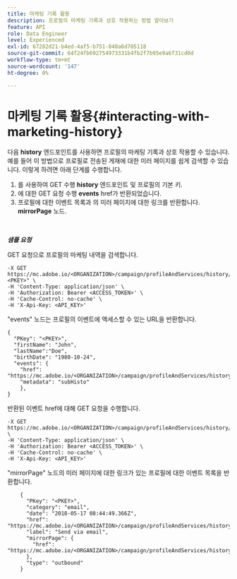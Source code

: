 ```yaml
---
title: 마케팅 기록 활용
description: 프로필의 마케팅 기록과 상호 작용하는 방법 알아보기
feature: API
role: Data Engineer
level: Experienced
exl-id: 67282d21-b4ed-4af5-b751-848a6d705118
source-git-commit: 64f24fb692754973331b4fb2f7b95e9a6f31cd0d
workflow-type: tm+mt
source-wordcount: '147'
ht-degree: 0%

---
```


# 마케팅 기록 활용{#interacting-with-marketing-history}

다음 **history** 엔드포인트를 사용하면 프로필의 마케팅 기록과 상호 작용할 수 있습니다.
예를 들어 이 방법으로 프로필로 전송된 게재에 대한 미러 페이지를 쉽게 검색할 수 있습니다. 이렇게 하려면 아래 단계를 수행합니다.

1. 를 사용하여 GET 수행 **history** 엔드포인트 및 프로필의 기본 키.
1. 에 대한 GET 요청 수행 **events** href가 반환되었습니다.
1. 프로필에 대한 이벤트 목록과 의 미러 페이지에 대한 링크를 반환합니다. **mirrorPage** 노드.

<br/>

***샘플 요청***

GET 요청으로 프로필의 마케팅 내역을 검색합니다.

```
-X GET https://mc.adobe.io/<ORGANIZATION>/campaign/profileAndServices/history/"<PKEY>" \
-H 'Content-Type: application/json' \
-H 'Authorization: Bearer <ACCESS_TOKEN>' \
-H 'Cache-Control: no-cache' \
-H 'X-Api-Key: <API_KEY>'
```

&quot;events&quot; 노드는 프로필의 이벤트에 액세스할 수 있는 URL을 반환합니다.

```
{
  "PKey": "<PKEY>",
  "firstName": "John",
  "lastName":"Doe",
  "birthDate": "1980-10-24",
  "events": {
    "href": "https://mc.adobe.io/<ORGANIZATION>/campaign/profileAndServices/history/<PKEY>/events/",
    "metadata": "subHisto"
    },
}
```

반환된 이벤트 href에 대해 GET 요청을 수행합니다.

```
-X GET https://mc.adobe.io/<ORGANIZATION>/campaign/profileAndServices/history/<PKEY>/events \
-H 'Content-Type: application/json' \
-H 'Authorization: Bearer <ACCESS_TOKEN>' \
-H 'Cache-Control: no-cache' \
-H 'X-Api-Key: <API_KEY>'
```

&quot;mirrorPage&quot; 노드의 미러 페이지에 대한 링크가 있는 프로필에 대한 이벤트 목록을 반환합니다.

```
    {
      "PKey": "<PKEY>",
      "category": "email",
      "date": "2018-05-17 08:44:49.366Z",
      "href": "https://mc.adobe.io/<ORGANIZATION>/campaign/profileAndServices/history/<PKEY>/events/<PKEY>",
      "label": "Send via email",
      "mirrorPage": {
        "href": "https://mc.adobe.io/<ORGANIZATION>/campaign/profileAndServices/history/<PKEY>/events/<PKEY>/mirrorPage/"
      },
      "type": "outbound"
    }
```
